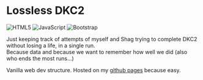# Lossless DKC2

![HTML5](https://img.shields.io/badge/html5-%23E34F26.svg?logo=html5&logoColor=white)
![JavaScript](https://img.shields.io/badge/javascript-%23323330.svg?logo=javascript&logoColor=%23F7DF1E)
![Bootstrap](https://img.shields.io/badge/bootstrap-%238511FA.svg?logo=bootstrap&logoColor=white)

Just keeping track of attempts of myself and Shag trying to complete DKC2 without losing a life, in a single run.  
Because data and because we want to remember how well we did (also who ends the most runs...)  
   
Vanilla web dev structure. Hosted on my [github pages](https://mctipper.github.io/lossless-dkc2) because easy.
